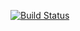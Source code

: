 [![Build Status](https://app.travis-ci.com/hlomla/bootcamp-terminal-tests.svg?branch=main)](https://app.travis-ci.com/hlomla/bootcamp-terminal-tests)
